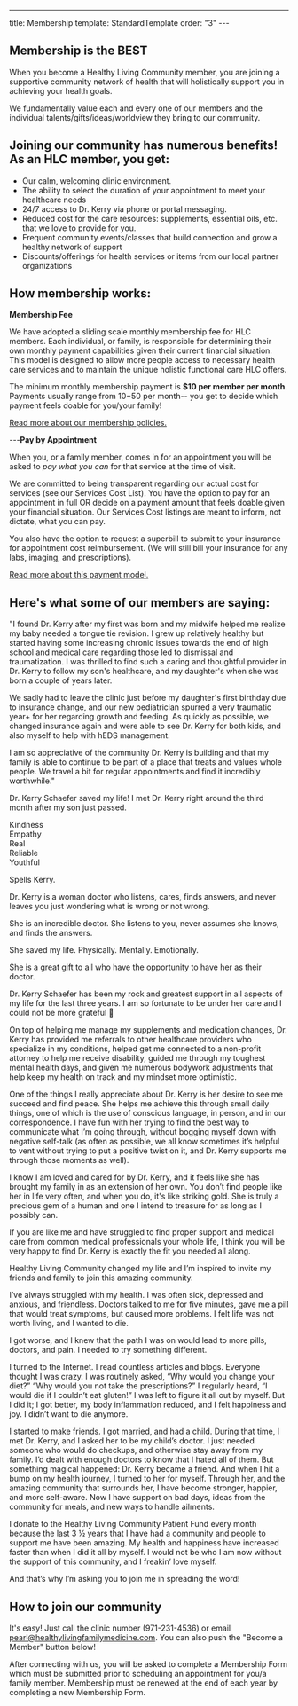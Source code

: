 ---
title: Membership
template: StandardTemplate
order: "3"
---<section>

# Membership is the BEST

When you become a Healthy Living Community member, you are joining a supportive community network of health that will holistically support you in achieving your health goals.

We fundamentally value each and every one of our members and the individual talents/gifts/ideas/worldview they bring to our community.

## Joining our community has numerous benefits! As an HLC member, you get:

- Our calm, welcoming clinic environment.
- The ability to select the duration of your appointment to meet your healthcare needs
- 24/7 access to Dr. Kerry via phone or portal messaging.
- Reduced cost for the care resources: supplements, essential oils, etc. that we love to provide for you.
- Frequent community events/classes that build connection and grow a healthy network of support
- Discounts/offerings for health services or items from our local partner organizations

</section>

<section>

## How membership works:

**Membership Fee**

We have adopted a sliding scale monthly membership fee for HLC members. Each individual, or family, is responsible for determining their own monthly payment capabilities given their current financial situation. This model is designed to allow more people access to necessary health care services and to maintain the unique holistic functional care HLC offers.

The minimum monthly membership payment is **\$10 per member per month**. Payments usually range from $10-$50 per month-- you get to decide which payment feels doable for you/your family!

[Read more about our membership policies.](/faq)

---**Pay by Appointment**

When you, or a family member, comes in for an appointment you will be asked to _pay what you can_ for that service at the time of visit.

We are committed to being transparent regarding our actual cost for services (see our Services Cost List). You have the option to pay for an appointment in full OR decide on a payment amount that feels doable given your financial situation. Our Services Cost listings are meant to inform, not dictate, what you can pay.

You also have the option to request a superbill to submit to your insurance for appointment cost reimbursement. (We will still bill your insurance for any labs, imaging, and prescriptions).

[Read more about this payment model.](/faq)

</section>

<section class="full">

## Here's what some of our members are saying:

<div class="flex flex-wrap">
<div class="w-full lg:w-1/2 p-6 lg:rounded-tl-lg bg-hlc-green-100 shadow">

"I found Dr. Kerry after my first was born and my midwife helped me realize my baby needed a tongue tie revision. I grew up relatively healthy but started having some increasing chronic issues towards the end of high school and medical care regarding those led to dismissal and traumatization. I was thrilled to find such a caring and thoughtful provider in Dr. Kerry to follow my son's healthcare, and my daughter's when she was born a couple of years later. 

We sadly had to leave the clinic just before my daughter's first birthday due to insurance change, and our new pediatrician spurred a very traumatic year+ for her regarding growth and feeding. As quickly as possible, we changed insurance again and were able to see Dr. Kerry for both kids, and also myself to help with hEDS management. 

I am so appreciative of the community Dr. Kerry is building and that my family is able to continue to be part of a place that treats and values whole people. We travel a bit for regular appointments and find it incredibly worthwhile."

</div>
<div class="w-full lg:w-1/2 p-6 lg:rounded-tr-lg bg-hlc-yellow-100 shadow">

Dr. Kerry Schaefer saved my life!
I met Dr. Kerry right around the third month after my son just passed. 

Kindness<br />
Empathy<br />
Real<br />
Reliable<br />
Youthful<br />

Spells Kerry. 

Dr. Kerry is a woman doctor who listens, cares, finds answers, and never leaves you just wondering what is wrong or not wrong.

She is an incredible doctor. She listens to you, never assumes she knows, and finds the answers. 

She saved my life. Physically. Mentally. Emotionally.

She is a great gift to all who have the opportunity to have her as their doctor.

</div>
<div class="w-full lg:w-1/2 p-6 lg:rounded-bl-lg bg-hlc-magenta-100 shadow">

 Dr. Kerry Schaefer has been my rock and greatest support in all aspects of my life for the last three years. I am so fortunate to be under her care and I could not be more grateful 💜

 On top of helping me manage my supplements and medication changes, Dr. Kerry has provided me referrals to other healthcare providers who specialize in my conditions, helped get me connected to a non-profit attorney to help me receive disability, guided me through my toughest mental health days, and given me numerous bodywork adjustments that help keep my health on track and my mindset more optimistic. 

One of the things I really appreciate about Dr. Kerry is her desire to see me succeed and find peace. She helps me achieve this through small daily things, one of which is the use of conscious language, in person, and in our correspondence. I have fun with her trying to find the best way to communicate what I’m going through, without bogging myself down with negative self-talk (as often as possible, we all know sometimes it’s helpful to vent without trying to put a positive twist on it, and Dr. Kerry supports me through those moments as well). 

I know I am loved and cared for by Dr. Kerry, and it feels like she has brought my family in as an extension of her own. You don’t find people like her in life very often, and when you do, it's like striking gold. She is truly a precious gem of a human and one I intend to treasure for as long as I possibly can. 

If you are like me and have struggled to find proper support and medical care from common medical professionals your whole life, I think you will be very happy to find Dr. Kerry is exactly the fit you needed all along. 

</div>
<div class="w-full lg:w-1/2 p-6 lg:rounded-br-lg bg-hlc-blue-100 shadow">

 Healthy Living Community changed my life and I’m inspired to invite my friends and family to join this amazing community. 

I’ve always struggled with my health. I was often sick, depressed and anxious, and friendless. Doctors talked to me for five minutes, gave me a pill that would treat symptoms, but caused more problems. I felt life was not worth living, and I wanted to die. 
 
I got worse, and I knew that the path I was on would lead to more pills, doctors, and pain. I needed to try something different.
 
I turned to the Internet. I read countless articles and blogs. Everyone thought I was crazy. I was routinely asked, “Why would you change your diet?” “Why would you not take the prescriptions?” I regularly heard, “I would die if I couldn’t eat gluten!” I was left to figure it all out by myself. But I did it; I got better, my body inflammation reduced, and I felt happiness and joy. I didn’t want to die anymore.
 
I started to make friends. I got married, and had a child. During that time, I met Dr. Kerry, and I asked her to be my child’s doctor. I just needed someone who would do checkups, and otherwise stay away from my family. I’d dealt with enough doctors to know that I hated all of them. But something magical happened: Dr. Kerry became a friend. And when I hit a bump on my health journey, I turned to her for myself. Through her, and the amazing community that surrounds her, I have become stronger, happier, and more self-aware. Now I have support on bad days, ideas from the community for meals, and new ways to handle ailments.
 
I donate to the Healthy Living Community Patient Fund every month because the last 3 ½ years that I have had a community and people to support me have been amazing. My health and happiness have increased faster than when I did it all by myself. I would not be who I am now without the support of this community, and I freakin’ love myself.

And that’s why I’m asking you to join me in spreading the word!

</div>
</div>
</section>
<section>

## How to join our community

It's easy! Just call the clinic number (971-231-4536) or email pearl@healthylivingfamilymedicine.com. You can also push the "Become a Member" button below!

After connecting with us, you will be asked to complete a Membership Form which must be submitted prior to scheduling an appointment for you/a family member. Membership must be renewed at the end of each year by completing a new Membership Form.

</section>
